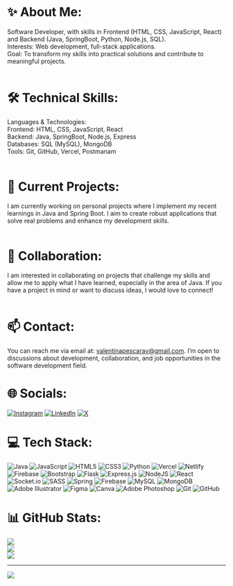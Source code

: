# ✨ About Me: <br>
Software Developer, with skills in Frontend (HTML, CSS, JavaScript, React) and Backend (Java, SpringBoot, Python, Node.js, SQL).<br>Interests: Web development, full-stack applications.<br>Goal: To transform my skills into practical solutions and contribute to meaningful projects.<br><br> 
# 🛠️ Technical Skills: <br>
Languages & Technologies:<br>Frontend: HTML, CSS, JavaScript, React<br>Backend: Java, SpringBoot, Node.js, Express<br>Databases: SQL (MySQL), MongoDB<br>Tools: Git, GitHub, Vercel, Postmanam <br><br> 
# 🌱 Current Projects: <br>
I am currently working on personal projects where I implement my recent learnings in Java and Spring Boot. I aim to create robust applications that solve real problems and enhance my development skills.<br><br>
# 🤝 Collaboration: <br>
I am interested in collaborating on projects that challenge my skills and allow me to apply what I have learned, especially in the area of Java. If you have a project in mind or want to discuss ideas, I would love to connect!<br><br>
# 📫 Contact: <br>
You can reach me via email at: valentinapescarav@gmail.com. I’m open to discussions about development, collaboration, and job opportunities in the software development field.<br>

# 🌐 Socials:
[![Instagram](https://img.shields.io/badge/Instagram-%23E4405F.svg?logo=Instagram&logoColor=white)](https://instagram.com/valentinapescarav) [![LinkedIn](https://img.shields.io/badge/LinkedIn-%230077B5.svg?logo=linkedin&logoColor=white)](https://linkedin.com/in/avalentinavargas) [![X](https://img.shields.io/badge/X-black.svg?logo=X&logoColor=white)](https://x.com/devvalentech) 

# 💻 Tech Stack:
![Java](https://img.shields.io/badge/java-%23ED8B00.svg?style=for-the-badge&logo=openjdk&logoColor=white) ![JavaScript](https://img.shields.io/badge/javascript-%23323330.svg?style=for-the-badge&logo=javascript&logoColor=%23F7DF1E) ![HTML5](https://img.shields.io/badge/html5-%23E34F26.svg?style=for-the-badge&logo=html5&logoColor=white) ![CSS3](https://img.shields.io/badge/css3-%231572B6.svg?style=for-the-badge&logo=css3&logoColor=white) ![Python](https://img.shields.io/badge/python-3670A0?style=for-the-badge&logo=python&logoColor=ffdd54) ![Vercel](https://img.shields.io/badge/vercel-%23000000.svg?style=for-the-badge&logo=vercel&logoColor=white) ![Netlify](https://img.shields.io/badge/netlify-%23000000.svg?style=for-the-badge&logo=netlify&logoColor=#00C7B7) ![Firebase](https://img.shields.io/badge/firebase-%23039BE5.svg?style=for-the-badge&logo=firebase) ![Bootstrap](https://img.shields.io/badge/bootstrap-%238511FA.svg?style=for-the-badge&logo=bootstrap&logoColor=white) ![Flask](https://img.shields.io/badge/flask-%23000.svg?style=for-the-badge&logo=flask&logoColor=white) ![Express.js](https://img.shields.io/badge/express.js-%23404d59.svg?style=for-the-badge&logo=express&logoColor=%2361DAFB) ![NodeJS](https://img.shields.io/badge/node.js-6DA55F?style=for-the-badge&logo=node.js&logoColor=white) ![React](https://img.shields.io/badge/react-%2320232a.svg?style=for-the-badge&logo=react&logoColor=%2361DAFB) ![Socket.io](https://img.shields.io/badge/Socket.io-black?style=for-the-badge&logo=socket.io&badgeColor=010101) ![SASS](https://img.shields.io/badge/SASS-hotpink.svg?style=for-the-badge&logo=SASS&logoColor=white) ![Spring](https://img.shields.io/badge/spring-%236DB33F.svg?style=for-the-badge&logo=spring&logoColor=white) ![Firebase](https://img.shields.io/badge/firebase-a08021?style=for-the-badge&logo=firebase&logoColor=ffcd34) ![MySQL](https://img.shields.io/badge/mysql-4479A1.svg?style=for-the-badge&logo=mysql&logoColor=white) ![MongoDB](https://img.shields.io/badge/MongoDB-%234ea94b.svg?style=for-the-badge&logo=mongodb&logoColor=white) ![Adobe Illustrator](https://img.shields.io/badge/adobe%20illustrator-%23FF9A00.svg?style=for-the-badge&logo=adobe%20illustrator&logoColor=white) ![Figma](https://img.shields.io/badge/figma-%23F24E1E.svg?style=for-the-badge&logo=figma&logoColor=white) ![Canva](https://img.shields.io/badge/Canva-%2300C4CC.svg?style=for-the-badge&logo=Canva&logoColor=white) ![Adobe Photoshop](https://img.shields.io/badge/adobe%20photoshop-%2331A8FF.svg?style=for-the-badge&logo=adobe%20photoshop&logoColor=white) ![Git](https://img.shields.io/badge/git-%23F05033.svg?style=for-the-badge&logo=git&logoColor=white) ![GitHub](https://img.shields.io/badge/github-%23121011.svg?style=for-the-badge&logo=github&logoColor=white)
# 📊 GitHub Stats:
![](https://github-readme-stats.vercel.app/api?username=valentinavargasp&theme=dracula&hide_border=true&include_all_commits=false&count_private=false)<br/>
![](https://github-readme-streak-stats.herokuapp.com/?user=valentinavargasp&theme=dracula&hide_border=true)<br/>
![](https://github-readme-stats.vercel.app/api/top-langs/?username=valentinavargasp&theme=dracula&hide_border=true&include_all_commits=false&count_private=false&layout=compact)

---
[![](https://visitcount.itsvg.in/api?id=valentinavargasp&icon=2&color=0)](https://visitcount.itsvg.in)

